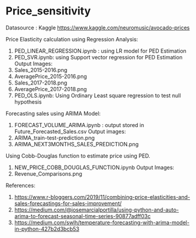 # Price_sensitivity
Datasource : Kaggle https://www.kaggle.com/neuromusic/avocado-prices

Price Elasticity calculation using Regression Analysis:
1. PED_LINEAR_REGRESSION.ipynb : using LR model for PED Estimation
2. PED_SVR.ipynb: using Support vector regression for PED Estimation
Output Images:
  1. Sales_2015-2016.png
  2. AveragePrice_2015-2016.png
  3. Sales_2017-2018.png
  4. AveragePrice_2017-2018.png
3. PED_OLS.ipynb: Using Ordinary Least square regression to test null hypothesis

Forecasting sales using ARIMA Model:
1. FORECAST_VOLUME_ARIMA.ipynb : output stored in Future_Forecasted_Sales.csv
Output images:
  1. ARIMA_train-test-prediction.png
  2. ARIMA_NEXT3MONTHS_SALES_PREDICTION.png
  
Using Cobb-Douglas function to estimate price using PED. 
1. NEW_PRICE_COBB_DOUGLAS_FUNCTION.ipynb
Output Images:
  1. Revenue_Comparisons.png
  
References:
1. https://www.r-bloggers.com/2019/11/combining-price-elasticities-and-sales-forecastings-for-sales-improvement/
2. https://medium.com/@josemarcialportilla/using-python-and-auto-arima-to-forecast-seasonal-time-series-90877adff03c
3. https://medium.com/swlh/temperature-forecasting-with-arima-model-in-python-427b2d3bcb53
